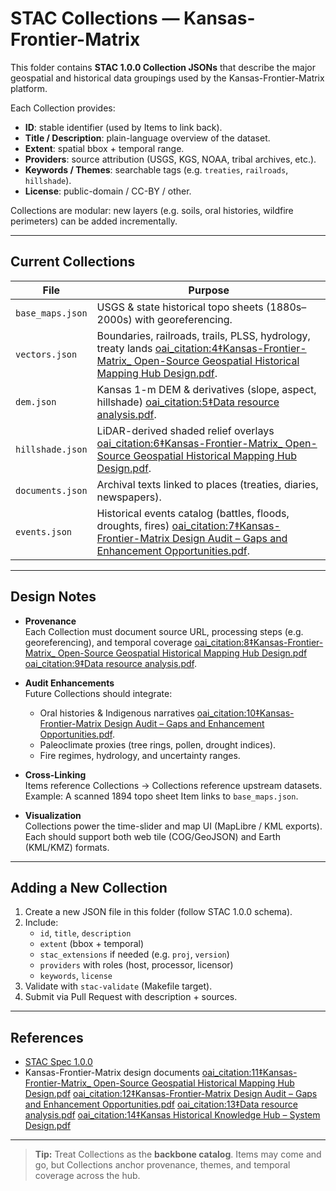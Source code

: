 # STAC Collections — Kansas-Frontier-Matrix

This folder contains **STAC 1.0.0 Collection JSONs** that describe the major
geospatial and historical data groupings used by the Kansas-Frontier-Matrix
platform.

Each Collection provides:
- **ID**: stable identifier (used by Items to link back).
- **Title / Description**: plain-language overview of the dataset.
- **Extent**: spatial bbox + temporal range.
- **Providers**: source attribution (USGS, KGS, NOAA, tribal archives, etc.).
- **Keywords / Themes**: searchable tags (e.g. `treaties`, `railroads`, `hillshade`).
- **License**: public-domain / CC-BY / other.

Collections are modular: new layers (e.g. soils, oral histories, wildfire perimeters)
can be added incrementally.

---

## Current Collections

| File | Purpose |
|------|---------|
| `base_maps.json` | USGS & state historical topo sheets (1880s–2000s) with georeferencing. |
| `vectors.json` | Boundaries, railroads, trails, PLSS, hydrology, treaty lands [oai_citation:4‡Kansas-Frontier-Matrix_ Open-Source Geospatial Historical Mapping Hub Design.pdf](file-service://file-CrPP4mcnyNq5sGJotXDwSv). |
| `dem.json` | Kansas 1-m DEM & derivatives (slope, aspect, hillshade) [oai_citation:5‡Data resource analysis.pdf](file-service://file-GdS9Kcw7Xbfqpy4xwwdqWS). |
| `hillshade.json` | LiDAR-derived shaded relief overlays [oai_citation:6‡Kansas-Frontier-Matrix_ Open-Source Geospatial Historical Mapping Hub Design.pdf](file-service://file-CrPP4mcnyNq5sGJotXDwSv). |
| `documents.json` | Archival texts linked to places (treaties, diaries, newspapers). |
| `events.json` | Historical events catalog (battles, floods, droughts, fires) [oai_citation:7‡Kansas-Frontier-Matrix Design Audit – Gaps and Enhancement Opportunities.pdf](file-service://file-BgUSuffTiRq4qidye2sPwN). |

---

## Design Notes

- **Provenance**  
  Each Collection must document source URL, processing steps (e.g. georeferencing),
  and temporal coverage [oai_citation:8‡Kansas-Frontier-Matrix_ Open-Source Geospatial Historical Mapping Hub Design.pdf](file-service://file-CrPP4mcnyNq5sGJotXDwSv) [oai_citation:9‡Data resource analysis.pdf](file-service://file-GdS9Kcw7Xbfqpy4xwwdqWS).

- **Audit Enhancements**  
  Future Collections should integrate:
  - Oral histories & Indigenous narratives [oai_citation:10‡Kansas-Frontier-Matrix Design Audit – Gaps and Enhancement Opportunities.pdf](file-service://file-BgUSuffTiRq4qidye2sPwN).
  - Paleoclimate proxies (tree rings, pollen, drought indices).
  - Fire regimes, hydrology, and uncertainty ranges.

- **Cross-Linking**  
  Items reference Collections → Collections reference upstream datasets.  
  Example: A scanned 1894 topo sheet Item links to `base_maps.json`.

- **Visualization**  
  Collections power the time-slider and map UI (MapLibre / KML exports).  
  Each should support both web tile (COG/GeoJSON) and Earth (KML/KMZ) formats.

---

## Adding a New Collection

1. Create a new JSON file in this folder (follow STAC 1.0.0 schema).
2. Include:
   - `id`, `title`, `description`
   - `extent` (bbox + temporal)
   - `stac_extensions` if needed (e.g. `proj`, `version`)
   - `providers` with roles (host, processor, licensor)
   - `keywords`, `license`
3. Validate with `stac-validate` (Makefile target).
4. Submit via Pull Request with description + sources.

---

## References

- [STAC Spec 1.0.0](https://github.com/radiantearth/stac-spec)
- Kansas-Frontier-Matrix design documents [oai_citation:11‡Kansas-Frontier-Matrix_ Open-Source Geospatial Historical Mapping Hub Design.pdf](file-service://file-CrPP4mcnyNq5sGJotXDwSv) [oai_citation:12‡Kansas-Frontier-Matrix Design Audit – Gaps and Enhancement Opportunities.pdf](file-service://file-BgUSuffTiRq4qidye2sPwN) [oai_citation:13‡Data resource analysis.pdf](file-service://file-GdS9Kcw7Xbfqpy4xwwdqWS) [oai_citation:14‡Kansas Historical Knowledge Hub – System Design.pdf](file-service://file-P6gGz263QNwmmVYw8LBSvB)

---

> **Tip:** Treat Collections as the **backbone catalog**. Items may come and go,
> but Collections anchor provenance, themes, and temporal coverage across the hub.
